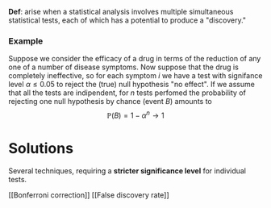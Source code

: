 **Def**: arise when a statistical analysis involves multiple simultaneous statistical tests, each of which has a potential to produce a "discovery."

### Example
Suppose we consider the efficacy of a drug in terms of the reduction of any one of a number of disease symptoms. Now suppose that the drug is completely ineffective, so for each symptom $i$ we have a test with signifance level $\alpha \leq 0.05$ to reject the (true) null hypothesis "no effect". If we assume that all the tests are indipendent, for $n$ tests perfomed the probability of rejecting one null hypothesis by chance (event $B$) amounts to
$$
\mathbb{P}(B) = 1-\alpha^n \to 1
$$

# Solutions
Several techniques, requiring a **stricter significance level** for individual tests.

[[Bonferroni correction]]
[[False discovery rate]]
